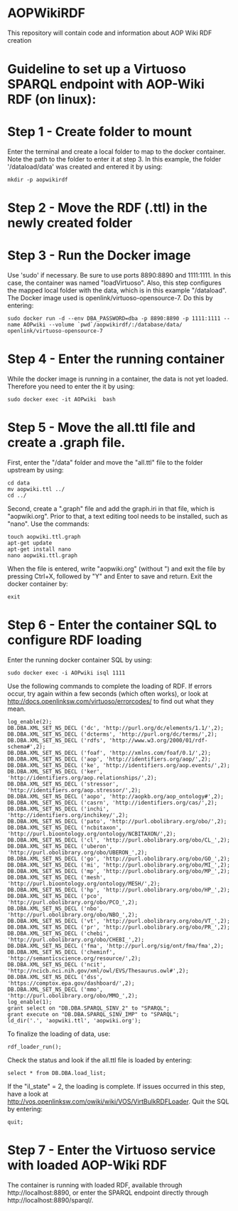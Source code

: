 # AOPWikiRDF
This repository will contain code and information about AOP Wiki RDF creation



 
 
# Guideline to set up a Virtuoso SPARQL endpoint with AOP-Wiki RDF (on linux):

# Step 1 - Create folder to mount
Enter the terminal and create a local folder to map to the docker container. Note the path to the folder to enter it at step 3. In this example, the folder '/dataload/data' was created and entered it by using:
```
mkdir -p aopwikirdf
```

# Step 2 - Move the RDF (.ttl) in the newly created folder

# Step 3 - Run the Docker image
Use 'sudo' if necessary. Be sure to use ports 8890:8890 and 1111:1111. In this case, the container was named "loadVirtuoso". Also, this step configures the mapped local folder with the data, which is in this example "/dataload". The Docker image used  is openlink/virtuoso-opensource-7. Do this by entering:
```
sudo docker run -d --env DBA_PASSWORD=dba -p 8890:8890 -p 1111:1111 --name AOPwiki --volume `pwd`/aopwikirdf/:/database/data/  openlink/virtuoso-opensource-7
```

# Step 4 - Enter the running container
While the docker image is running in a container, the data is not yet loaded. Therefore you need to enter the it by using:

```
sudo docker exec -it AOPwiki  bash
```

# Step 5 - Move the all.ttl file and create a .graph file.
First, enter the "/data" folder and move the "all.ttl" file to the folder upstream by using:
```
cd data
mv aopwiki.ttl ../
cd ../
```

Second, create a ".graph" file and add the graph.iri in that file, which is "aopwiki.org". Prior to that, a text editing tool needs to be installed, such as "nano". Use the commands:
```
touch aopwiki.ttl.graph
apt-get update
apt-get install nano
nano aopwiki.ttl.graph 
```

When the file is entered, write "aopwiki.org" (without ") and exit the file by pressing Ctrl+X, followed by "Y" and Enter to save and return. Exit the docker container by:
```
exit
```

# Step 6 - Enter the container SQL to configure RDF loading
Enter the running docker container SQL by using: 
```
sudo docker exec -i AOPwiki isql 1111
```

Use the following commands to complete the loading of RDF. If errors occur, try again within a few seconds (which often works), or look at http://docs.openlinksw.com/virtuoso/errorcodes/ to find out what they mean. 
```
log_enable(2);
DB.DBA.XML_SET_NS_DECL ('dc', 'http://purl.org/dc/elements/1.1/',2);
DB.DBA.XML_SET_NS_DECL ('dcterms', 'http://purl.org/dc/terms/',2);
DB.DBA.XML_SET_NS_DECL ('rdfs', 'http://www.w3.org/2000/01/rdf-schema#',2);
DB.DBA.XML_SET_NS_DECL ('foaf', 'http://xmlns.com/foaf/0.1/',2);
DB.DBA.XML_SET_NS_DECL ('aop', 'http://identifiers.org/aop/',2);
DB.DBA.XML_SET_NS_DECL ('ke', 'http://identifiers.org/aop.events/',2);
DB.DBA.XML_SET_NS_DECL ('ker', 'http://identifiers.org/aop.relationships/',2);
DB.DBA.XML_SET_NS_DECL ('stressor', 'http://identifiers.org/aop.stressor/',2);
DB.DBA.XML_SET_NS_DECL ('aopo', 'http://aopkb.org/aop_ontology#',2);
DB.DBA.XML_SET_NS_DECL ('casrn', 'http://identifiers.org/cas/',2);
DB.DBA.XML_SET_NS_DECL ('inchi', 'http://identifiers.org/inchikey/',2);
DB.DBA.XML_SET_NS_DECL ('pato', 'http://purl.obolibrary.org/obo/',2);
DB.DBA.XML_SET_NS_DECL ('ncbitaxon', 'http://purl.bioontology.org/ontology/NCBITAXON/',2);
DB.DBA.XML_SET_NS_DECL ('cl', 'http://purl.obolibrary.org/obo/CL_',2);
DB.DBA.XML_SET_NS_DECL ('uberon', 'http://purl.obolibrary.org/obo/UBERON_',2);
DB.DBA.XML_SET_NS_DECL ('go', 'http://purl.obolibrary.org/obo/GO_',2);
DB.DBA.XML_SET_NS_DECL ('mi', 'http://purl.obolibrary.org/obo/MI_',2);
DB.DBA.XML_SET_NS_DECL ('mp', 'http://purl.obolibrary.org/obo/MP_',2);
DB.DBA.XML_SET_NS_DECL ('mesh', 'http://purl.bioontology.org/ontology/MESH/',2);
DB.DBA.XML_SET_NS_DECL ('hp', 'http://purl.obolibrary.org/obo/HP_',2);
DB.DBA.XML_SET_NS_DECL ('pco', 'http://purl.obolibrary.org/obo/PCO_',2);
DB.DBA.XML_SET_NS_DECL ('nbo', 'http://purl.obolibrary.org/obo/NBO_',2);
DB.DBA.XML_SET_NS_DECL ('vt', 'http://purl.obolibrary.org/obo/VT_',2);
DB.DBA.XML_SET_NS_DECL ('pr', 'http://purl.obolibrary.org/obo/PR_',2);
DB.DBA.XML_SET_NS_DECL ('chebi', 'http://purl.obolibrary.org/obo/CHEBI_',2);
DB.DBA.XML_SET_NS_DECL ('fma', 'http://purl.org/sig/ont/fma/fma',2);
DB.DBA.XML_SET_NS_DECL ('cheminf', 'http://semanticscience.org/resource/',2);
DB.DBA.XML_SET_NS_DECL ('ncit', 'http://ncicb.nci.nih.gov/xml/owl/EVS/Thesaurus.owl#',2);
DB.DBA.XML_SET_NS_DECL ('dss', 'https://comptox.epa.gov/dashboard/',2);
DB.DBA.XML_SET_NS_DECL ('mmo', 'http://purl.obolibrary.org/obo/MMO_',2);
log_enable(1);
grant select on "DB.DBA.SPARQL_SINV_2" to "SPARQL";
grant execute on "DB.DBA.SPARQL_SINV_IMP" to "SPARQL";
ld_dir('.', 'aopwiki.ttl', 'aopwiki.org');
```

To finalize the loading of data, use:
```
rdf_loader_run();
```

Check the status and look if the all.ttl file is loaded by entering:
```
select * from DB.DBA.load_list;
```

If the "il_state" = 2, the loading is complete. If issues occurred in this step, have a look at http://vos.openlinksw.com/owiki/wiki/VOS/VirtBulkRDFLoader. 
Quit the SQL by entering:
```
quit;
```

# Step 7 - Enter the Virtuoso service with loaded AOP-Wiki RDF
The container is running with loaded RDF, available through http://localhost:8890, or enter the SPARQL endpoint directly through http://localhost:8890/sparql/.
